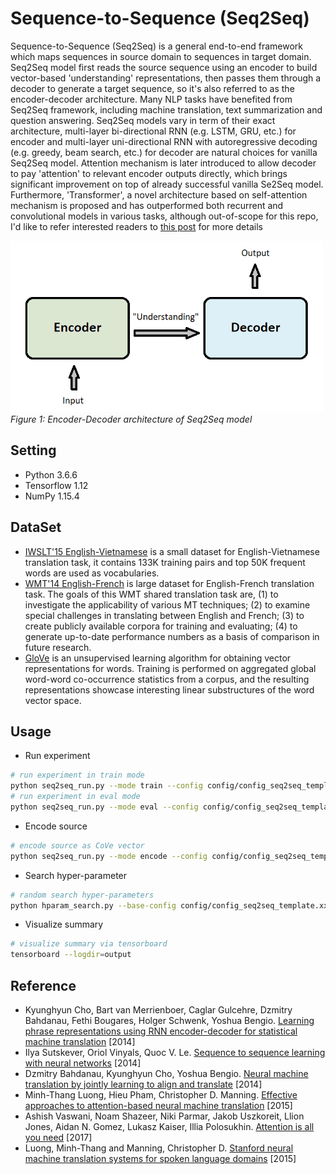 # Sequence-to-Sequence (Seq2Seq)
Sequence-to-Sequence (Seq2Seq) is a general end-to-end framework which maps sequences in source domain to sequences in target domain. Seq2Seq model first reads the source sequence using an encoder to build vector-based 'understanding' representations, then passes them through a decoder to generate a target sequence, so it's also referred to as the encoder-decoder architecture. Many NLP tasks have benefited from Seq2Seq framework, including machine translation, text summarization and question answering. Seq2Seq models vary in term of their exact architecture, multi-layer bi-directional RNN (e.g. LSTM, GRU, etc.) for encoder and multi-layer uni-directional RNN with autoregressive decoding (e.g. greedy, beam search, etc.) for decoder are natural choices for vanilla Seq2Seq model. Attention mechanism is later introduced to allow decoder to pay 'attention' to relevant encoder outputs directly, which brings significant improvement on top of already successful vanilla Se2Seq model. Furthermore, 'Transformer', a novel architecture based on self-attention mechanism is proposed and has outperformed both recurrent and convolutional models in various tasks, although out-of-scope for this repo, I'd like to refer interested readers to [this post](https://ai.googleblog.com/2017/08/transformer-novel-neural-network.html) for more details

<img src="/seq2seq/document/seq2seq.abstract.architecture.png" width=500><br />
*Figure 1: Encoder-Decoder architecture of Seq2Seq model*

## Setting
* Python 3.6.6
* Tensorflow 1.12
* NumPy 1.15.4

## DataSet
* [IWSLT'15 English-Vietnamese](https://nlp.stanford.edu/projects/nmt/) is a small dataset for English-Vietnamese translation task, it contains 133K training pairs and top 50K frequent words are used as vocabularies.
* [WMT'14 English-French](http://statmt.org/wmt14/translation-task.html) is large dataset for English-French translation task. The goals of this WMT shared translation task are, (1) to investigate the applicability of various MT techniques; (2) to examine special challenges in translating between English and French; (3) to create publicly available corpora for training and evaluating; (4) to generate up-to-date performance numbers as a basis of comparison in future research.
* [GloVe](https://nlp.stanford.edu/projects/glove/) is an unsupervised learning algorithm for obtaining vector representations for words. Training is performed on aggregated global word-word co-occurrence statistics from a corpus, and the resulting representations showcase interesting linear substructures of the word vector space.

## Usage
* Run experiment
```bash
# run experiment in train mode
python seq2seq_run.py --mode train --config config/config_seq2seq_template.xxx.json
# run experiment in eval mode
python seq2seq_run.py --mode eval --config config/config_seq2seq_template.xxx.json
```
* Encode source
```bash
# encode source as CoVe vector
python seq2seq_run.py --mode encode --config config/config_seq2seq_template.xxx.json
```
* Search hyper-parameter
```bash
# random search hyper-parameters
python hparam_search.py --base-config config/config_seq2seq_template.xxx.json --search-config config/config_search_template.xxx.json --num-group 10 --random-seed 100 --output-dir config/search
```
* Visualize summary
```bash
# visualize summary via tensorboard
tensorboard --logdir=output
```

## Reference
* Kyunghyun Cho, Bart van Merrienboer, Caglar Gulcehre, Dzmitry Bahdanau, Fethi Bougares, Holger Schwenk, Yoshua Bengio. [Learning phrase representations using RNN encoder-decoder for statistical machine translation](https://arxiv.org/abs/1406.1078) [2014]
* Ilya Sutskever, Oriol Vinyals, Quoc V. Le. [Sequence to sequence learning with neural networks](https://arxiv.org/abs/1409.3215) [2014]
* Dzmitry Bahdanau, Kyunghyun Cho, Yoshua Bengio. [Neural machine translation by jointly learning to align and translate](https://arxiv.org/abs/1409.0473) [2014]
* Minh-Thang Luong, Hieu Pham, Christopher D. Manning. [Effective approaches to attention-based neural machine translation](https://arxiv.org/abs/1508.04025) [2015]
* Ashish Vaswani, Noam Shazeer, Niki Parmar, Jakob Uszkoreit, Llion Jones, Aidan N. Gomez, Lukasz Kaiser, Illia Polosukhin. [Attention is all you need](https://arxiv.org/abs/1706.03762) [2017]
* Luong, Minh-Thang and Manning, Christopher D. [Stanford neural machine translation systems for spoken language domains](https://nlp.stanford.edu/pubs/luong-manning-iwslt15.pdf) [2015]
